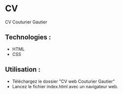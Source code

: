 # CV
CV Couturier Gautier  

## Technologies :
* HTML
* CSS
  
## Utilisation :
* Téléchargez le dossier "CV web Couturier Gautier"
* Lancez le fichier index.html avec un navigateur web.
